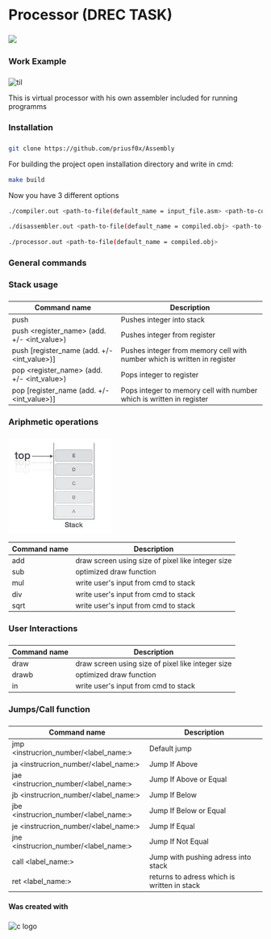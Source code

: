 <h1 align="left">Processor (DREC TASK)</h1>

###

<div>
  <img style="100%" src="https://capsule-render.vercel.app/api?type=waving&height=90&section=header&reversal=false&fontSize=70&fontColor=FFFFFF&fontAlign=50&fontAlignY=50&stroke=-&descSize=20&descAlign=50&descAlignY=50&theme=cobalt"  />
</div>

###

<h3 align="left">Work Example</h2>

###

![til](readme_application/processor_cutted.gif)

<p align="left">This is virtual processor with his own assembler included for running programms</p>

###
<h3 align="left">Installation</h3>

###

```bash
git clone https://github.com/priusf0x/Assembly
```

For building the project open installation directory and write in cmd:

```bash
make build
```

Now you have 3 different options

```bash
./compiler.out <path-to-file(default_name = input_file.asm> <path-to-compiled-file(default_name = compiled.obj)>
```

```bash
./disassembler.out <path-to-file(default_name = compiled.obj> <path-to-dissassemvled-file(default_name = disassembled.asm)>
```

```bash
./processor.out <path-to-file(default_name = compiled.obj>
```

###

<h3 align="left">General commands</h2>

###

<h3 align="left">Stack usage</h3>

###

|Command name| Description |
| --- | --- |
|push <integer>| Pushes integer into stack|
|push <register_name> (add. +/- <int_value>)| Pushes integer from register|
|push [register_name (add. +/- <int_value>)]| Pushes integer from memory cell with number which is written in register|
|pop <register_name> (add. +/- <int_value>)| Pops integer to register|
|pop [register_name (add. +/- <int_value>)]| Pops integer to memory cell with number which is written in register|

###

<h3 align="left">Ariphmetic operations</h3>

###

![til](readme_application/stack_explanation.png)

|Command name| Description |
| --- | --- |
|add| draw screen using size of pixel like integer size|
|sub| optimized draw function|
|mul| write user's input from cmd to stack|
|div| write user's input from cmd to stack|
|sqrt| write user's input from cmd to stack|

###

<h3 align="left">User Interactions</h3>

###

|Command name| Description |
| --- | --- |
|draw| draw screen using size of pixel like integer size|
|drawb| optimized draw function|
|in| write user's input from cmd to stack|

###

<h3 align="left">Jumps/Call function</h3>

###

|Command name| Description |
| --- | --- |
|jmp <instrucrion_number/<label_name:>| Default jump|
|ja <instrucrion_number/<label_name:>| Jump If Above|
|jae <instrucrion_number/<label_name:>| Jump If Above or Equal|
|jb <instrucrion_number/<label_name:>| Jump If Below|
|jbe <instrucrion_number/<label_name:>| Jump If Below or Equal|
|je <instrucrion_number/<label_name:>| Jump If Equal|
|jne <instrucrion_number/<label_name:>| Jump If Not Equal|
|call <label_name:>| Jump with pushing adress into stack|
|ret <label_name:>| returns to adress which is written in stack|

<h4 align="left">Was created with</h4>

###

<div align="left">
  <img src="https://cdn.jsdelivr.net/gh/devicons/devicon/icons/c/c-original.svg" height="40" alt="c logo"  />
</div>

###
